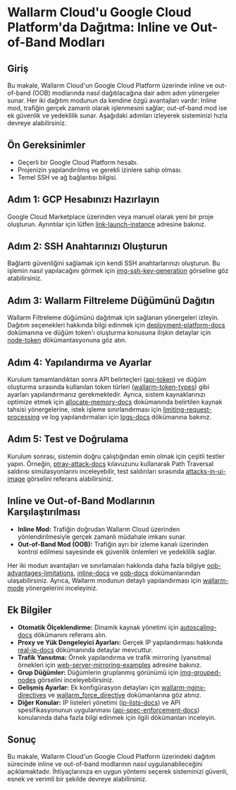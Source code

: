 [link-launch-instance]:     https://cloud.google.com/deep-learning-vm/docs/quickstart-marketplace
[img-ssh-key-generation]:       ../../images/installation-gcp/common/ssh-key-generation.png
[versioning-policy]:            ../../updating-migrating/versioning-policy.md#version-list
[img-wl-console-users]:         ../../images/check-user-no-2fa.png
[img-create-wallarm-node]:      ../../images/user-guides/nodes/create-cloud-node.png
[deployment-platform-docs]:     ../../installation/supported-deployment-options.md
[node-token]:                       ../../quickstart.md#deploy-the-wallarm-filtering-node
[api-token]:                        ../../user-guides/settings/api-tokens.md
[wallarm-token-types]:              ../../user-guides/nodes/nodes.md#api-and-node-tokens-for-node-creation
[platform]:                         ../../installation/supported-deployment-options.md
[ptrav-attack-docs]:                ../../attacks-vulns-list.md#path-traversal
[attacks-in-ui-image]:              ../../images/admin-guides/test-attacks-quickstart.png
[wallarm-nginx-directives]:         ../../admin-en/configure-parameters-en.md
[autoscaling-docs]:                 ../../admin-en/installation-guides/google-cloud/autoscaling-overview.md
[real-ip-docs]:                     ../../admin-en/using-proxy-or-balancer-en.md
[allocate-memory-docs]:             ../../admin-en/configuration-guides/allocate-resources-for-node.md
[limiting-request-processing]:      ../../user-guides/rules/configure-overlimit-res-detection.md
[logs-docs]:                        ../../admin-en/configure-logging.md
[oob-advantages-limitations]:       ../oob/overview.md#limitations
[wallarm-mode]:                     ../../admin-en/configure-wallarm-mode.md
[inline-docs]:                      ../inline/overview.md
[oob-docs]:                         ../oob/overview.md
[wallarm-api-via-proxy]:            ../../admin-en/configuration-guides/access-to-wallarm-api-via-proxy.md
[web-server-mirroring-examples]:    ../oob/web-server-mirroring/overview.md#configuration-examples-for-traffic-mirroring
[img-grouped-nodes]:                ../../images/user-guides/nodes/grouped-nodes.png
[cloud-init-spec]:                  ../cloud-platforms/cloud-init.md
[wallarm_force_directive]:          ../../admin-en/configure-parameters-en.md#wallarm_force
[ip-lists-docs]:                    ../../user-guides/ip-lists/overview.md
[api-spec-enforcement-docs]:        ../../api-specification-enforcement/overview.md

# Wallarm Cloud'u Google Cloud Platform'da Dağıtma: Inline ve Out-of-Band Modları

## Giriş

Bu makale, Wallarm Cloud'un Google Cloud Platform üzerinde inline ve out-of-band (OOB) modlarında nasıl dağıtılacağına dair adım adım yönergeler sunar. Her iki dağıtım modunun da kendine özgü avantajları vardır: Inline mod, trafiğin gerçek zamanlı olarak işlenmesini sağlar; out-of-band mod ise ek güvenlik ve yedeklilik sunar. Aşağıdaki adımları izleyerek sisteminizi hızla devreye alabilirsiniz.

## Ön Gereksinimler

- Geçerli bir Google Cloud Platform hesabı.
- Projenizin yapılandırılmış ve gerekli izinlere sahip olması.
- Temel SSH ve ağ bağlantısı bilgisi.

## Adım 1: GCP Hesabınızı Hazırlayın

Google Cloud Marketplace üzerinden veya manuel olarak yeni bir proje oluşturun. Ayrıntılar için lütfen [link-launch-instance] adresine bakınız.

## Adım 2: SSH Anahtarınızı Oluşturun

Bağlantı güvenliğini sağlamak için kendi SSH anahtarlarınızı oluşturun. Bu işlemin nasıl yapılacağını görmek için [img-ssh-key-generation] görseline göz atabilirsiniz.

## Adım 3: Wallarm Filtreleme Düğümünü Dağıtın

Wallarm Filtreleme düğümünü dağıtmak için sağlanan yönergeleri izleyin. Dağıtım seçenekleri hakkında bilgi edinmek için [deployment-platform-docs] dokümanına ve düğüm token'ı oluşturma konusuna ilişkin detaylar için [node-token] dökümantasyonuna göz atın.

## Adım 4: Yapılandırma ve Ayarlar

Kurulum tamamlandıktan sonra API belirteçleri ([api-token]) ve düğüm oluşturma sırasında kullanılan token türleri ([wallarm-token-types]) gibi ayarları yapılandırmanız gerekmektedir. Ayrıca, sistem kaynaklarınızı optimize etmek için [allocate-memory-docs] dokümanında belirtilen kaynak tahsisi yönergelerine, istek işleme sınırlandırması için [limiting-request-processing] ve log yapılandırmaları için [logs-docs] dökümanına bakınız.

## Adım 5: Test ve Doğrulama

Kurulum sonrası, sistemin doğru çalıştığından emin olmak için çeşitli testler yapın. Örneğin, [ptrav-attack-docs] kılavuzunu kullanarak Path Traversal saldırısı simülasyonlarını inceleyebilir, test saldırıları sırasında [attacks-in-ui-image] görselini referans alabilirsiniz.

## Inline ve Out-of-Band Modlarının Karşılaştırılması

- **Inline Mod:** Trafiğin doğrudan Wallarm Cloud üzerinden yönlendirilmesiyle gerçek zamanlı müdahale imkanı sunar.
- **Out-of-Band Mod (OOB):** Trafiğin ayrı bir izleme kanalı üzerinden kontrol edilmesi sayesinde ek güvenlik önlemleri ve yedeklilik sağlar.

Her iki modun avantajları ve sınırlamaları hakkında daha fazla bilgiye [oob-advantages-limitations], [inline-docs] ve [oob-docs] dokümanlarından ulaşabilirsiniz. Ayrıca, Wallarm modunun detaylı yapılandırması için [wallarm-mode] yönergelerini inceleyiniz.

## Ek Bilgiler

- **Otomatik Ölçeklendirme:** Dinamik kaynak yönetimi için [autoscaling-docs] dökümanını referans alın.
- **Proxy ve Yük Dengeleyici Ayarları:** Gerçek IP yapılandırması hakkında [real-ip-docs] dökümanında detaylar mevcuttur.
- **Trafik Yansıtma:** Örnek yapılandırma ve trafik mirroring (yansıtma) örnekleri için [web-server-mirroring-examples] adresine bakınız.
- **Grup Düğümler:** Düğümlerin gruplanmış görünümü için [img-grouped-nodes] görselini inceleyebilirsiniz.
- **Gelişmiş Ayarlar:** Ek konfigürasyon detayları için [wallarm-nginx-directives] ve [wallarm_force_directive] dokümanlarına göz atınız.
- **Diğer Konular:** IP listeleri yönetimi ([ip-lists-docs]) ve API spesifikasyonunun uygulanması ([api-spec-enforcement-docs]) konularında daha fazla bilgi edinmek için ilgili dökümanları inceleyin.

## Sonuç

Bu makale, Wallarm Cloud'un Google Cloud Platform üzerindeki dağıtım sürecinde inline ve out-of-band modlarının nasıl uygulanabileceğini açıklamaktadır. İhtiyaçlarınıza en uygun yöntemi seçerek sisteminizi güvenli, esnek ve verimli bir şekilde devreye alabilirsiniz.